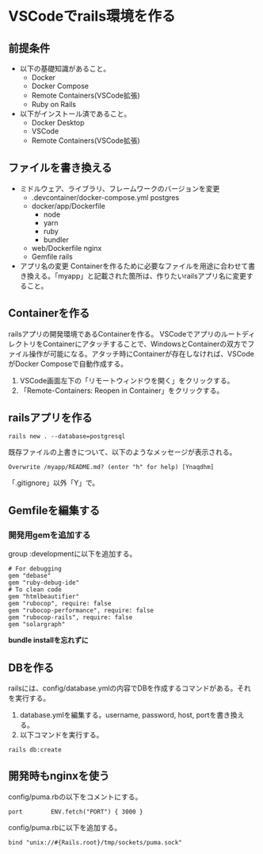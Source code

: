 # VSCodeでrails環境を作る

## 前提条件
- 以下の基礎知識があること。
  - Docker
  - Docker Compose
  - Remote Containers(VSCode拡張)
  - Ruby on Rails
- 以下がインストール済であること。
  - Docker Desktop
  - VSCode
  - Remote Containers(VSCode拡張)

## ファイルを書き換える
- ミドルウェア、ライブラリ、フレームワークのバージョンを変更
  - .devcontainer/docker-compose.yml
    postgres
  - docker/app/Dockerfile
    - node
    - yarn
    - ruby
    - bundler
  - web/Dockerfile
    nginx
  - Gemfile
    rails
- アプリ名の変更
  Containerを作るために必要なファイルを用途に合わせて書き換える。「myapp」と記載された箇所は、作りたいrailsアプリ名に変更すること。

## Containerを作る
railsアプリの開発環境であるContainerを作る。
VSCodeでアプリのルートディレクトリをContainerにアタッチすることで、WindowsとContainerの双方でファイル操作が可能になる。アタッチ時にContainerが存在しなければ、VSCodeがDocker Composeで自動作成する。
1. VSCode画面左下の「リモートウィンドウを開く」をクリックする。
2. 「Remote-Containers: Reopen in Container」をクリックする。

## railsアプリを作る
```
rails new . --database=postgresql
```
既存ファイルの上書きについて、以下のようなメッセージが表示される。
```
Overwrite /myapp/README.md? (enter "h" for help) [Ynaqdhm]
```
「.gitignore」以外「Y」で。

## Gemfileを編集する
### 開発用gemを追加する
group :developmentに以下を追加する。
```
# For debugging
gem "debase"
gem "ruby-debug-ide"
# To clean code
gem "htmlbeautifier"
gem "rubocop", require: false
gem "rubocop-performance", require: false
gem "rubocop-rails", require: false
gem "solargraph"
```
**bundle installを忘れずに**

## DBを作る
railsには、config/database.ymlの内容でDBを作成するコマンドがある。それを実行する。
1. database.ymlを編集する。username, password, host, portを書き換える。
2. 以下コマンドを実行する。
```
rails db:create
```

## 開発時もnginxを使う
config/puma.rbの以下をコメントにする。
```
port        ENV.fetch("PORT") { 3000 }
```
config/puma.rbに以下を追加する。
```
bind "unix://#{Rails.root}/tmp/sockets/puma.sock"
```
